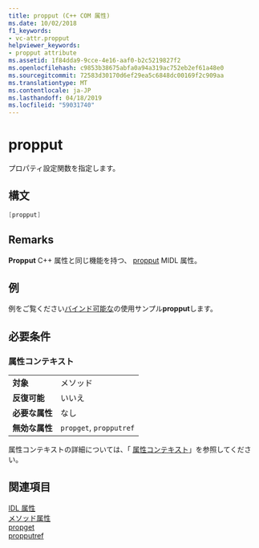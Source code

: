 ```yaml
---
title: propput (C++ COM 属性)
ms.date: 10/02/2018
f1_keywords:
- vc-attr.propput
helpviewer_keywords:
- propput attribute
ms.assetid: 1f84dda9-9cce-4e16-aaf0-b2c5219827f2
ms.openlocfilehash: c9853b38675abfa0a94a319ac752eb2ef61a48e0
ms.sourcegitcommit: 72583d30170d6ef29ea5c6848dc00169f2c909aa
ms.translationtype: MT
ms.contentlocale: ja-JP
ms.lasthandoff: 04/18/2019
ms.locfileid: "59031740"
---
```

# <a name="propput"></a>propput

プロパティ設定関数を指定します。

## <a name="syntax"></a>構文

```cpp
[propput]
```

## <a name="remarks"></a>Remarks

**Propput** C++ 属性と同じ機能を持つ、 [propput](/windows/desktop/Midl/propput) MIDL 属性。

## <a name="example"></a>例

例をご覧ください[バインド可能な](bindable.md)の使用サンプル**propput**します。

## <a name="requirements"></a>必要条件

### <a name="attribute-context"></a>属性コンテキスト

|||
|-|-|
|**対象**|メソッド|
|**反復可能**|いいえ|
|**必要な属性**|なし|
|**無効な属性**|`propget`, `propputref`|

属性コンテキストの詳細については、「 [属性コンテキスト](cpp-attributes-com-net.md#contexts)」を参照してください。

## <a name="see-also"></a>関連項目

[IDL 属性](idl-attributes.md)<br/>
[メソッド属性](method-attributes.md)<br/>
[propget](propget.md)<br/>
[propputref](propputref.md)